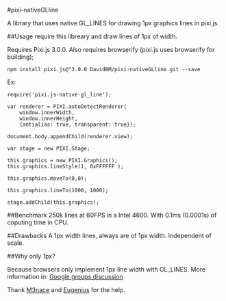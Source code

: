 #pixi-nativeGLline

A library that uses native GL_LINES for drawing 1px graphics lines in pixi.js.

##Usage
require this libreary and draw lines of 1px of width.

Requires Pixi.js 3.0.0. Also requires browserify (pixi.js uses browserify for building);

`npm install pixi.js@^3.0.0 DavidBM/pixi-nativeGLline.git --save`

Ex:
```
require('pixi.js-native-gl_line');

var renderer = PIXI.autoDetectRenderer(
	window.innerWidth,
	window.innerHeight,
	{antialias: true, transparent: true});

document.body.appendChild(renderer.view);

var stage = new PIXI.Stage;

this.graphics = new PIXI.Graphics();
this.graphics.lineStyle(1, 0xFFFFFF );

this.graphics.moveTo(0,0);

this.graphics.lineTo(1000, 1000);

stage.addChild(this.graphics);
```


##Benchmark
250k lines at 60FPS in a Intel 4600. With 0.1ms (0.0001s) of coputing time in CPU.

##Drawbacks
A 1px width lines, always are of 1px width. Independent of scale.

##Why only 1px?

Because browsers only implement 1px line width with GL_LINES. More information in: [Google groups discussion](https://code.google.com/p/angleproject/issues/detail?id=119)


Thank [M3nace](http://www.html5gamedevs.com/user/11398-m3nace/) and [Eugenius](http://www.html5gamedevs.com/user/7936-eugenius/) for the help.
